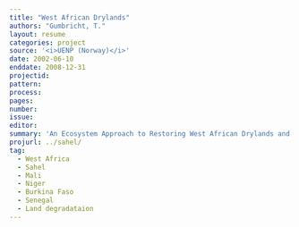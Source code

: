 ```yaml
---
title: "West African Drylands"
authors: "Gumbricht, T."
layout: resume
categories: project
source: '<i>UENP (Norway)</i>'
date: 2002-06-10
enddate: 2008-12-31
projectid:
pattern:
process:
pages:
number:
issue:
editor:
summary: 'An Ecosystem Approach to Restoring West African Drylands and Improving Livelihoods through Agroforestry-based Land Management Interventions. A United Nations Environment Programme (UNEP) project conducted in partnership with the World Agroforestry Centre (ICRAF), the Centre for Environmental Policy of the University of Florida, and the Governments of Burkina Faso, Mali, Mauritania, Niger and Senegal. Project funded by the Government of Norway.'
projurl: ../sahel/
tag:
  - West Africa
  - Sahel
  - Mali
  - Niger
  - Burkina Faso
  - Senegal
  - Land degradataion
---
```

